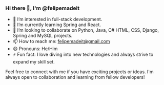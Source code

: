 ### Hi there 👋, I'm @felipemadeit

- 👀 I’m interested in full-stack development.
- 🌱 I’m currently learning Spring and React.
- 💞️ I’m looking to collaborate on Python, Java, C# HTML, CSS, Django, Spring and MySQL projects.
- 📫 How to reach me: felipemadeit@gmail.com
- 😄 Pronouns: He/Him
- ⚡ Fun fact: I love diving into new technologies and always strive to expand my skill set.

Feel free to connect with me if you have exciting projects or ideas. I'm always open to collaboration and learning from fellow developers!


<!---
felipemadeit/felipemadeit is a ✨ special ✨ repository because its `README.md` (this file) appears on your GitHub profile.
You can click the Preview link to take a look at your changes.
--->
